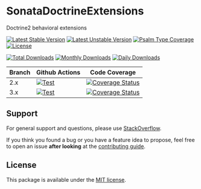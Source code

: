 <!--
DO NOT EDIT THIS FILE!

It's auto-generated by sonata-project/dev-kit package.
-->

# SonataDoctrineExtensions

Doctrine2 behavioral extensions

[![Latest Stable Version](https://poser.pugx.org/sonata-project/doctrine-extensions/v/stable)](https://packagist.org/packages/sonata-project/doctrine-extensions)
[![Latest Unstable Version](https://poser.pugx.org/sonata-project/doctrine-extensions/v/unstable)](https://packagist.org/packages/sonata-project/doctrine-extensions)
[![Psalm Type Coverage][shepherd_stable_badge]][shepherd_stable_link]
[![License](https://poser.pugx.org/sonata-project/doctrine-extensions/license)](https://packagist.org/packages/sonata-project/doctrine-extensions)

[![Total Downloads](https://poser.pugx.org/sonata-project/doctrine-extensions/downloads)](https://packagist.org/packages/sonata-project/doctrine-extensions)
[![Monthly Downloads](https://poser.pugx.org/sonata-project/doctrine-extensions/d/monthly)](https://packagist.org/packages/sonata-project/doctrine-extensions)
[![Daily Downloads](https://poser.pugx.org/sonata-project/doctrine-extensions/d/daily)](https://packagist.org/packages/sonata-project/doctrine-extensions)

Branch | Github Actions | Code Coverage |
------ | -------------- | ------------- |
2.x | [![Test][test_stable_badge]][test_stable_link] | [![Coverage Status][coverage_stable_badge]][coverage_stable_link] |
3.x | [![Test][test_unstable_badge]][test_unstable_link] | [![Coverage Status][coverage_unstable_badge]][coverage_unstable_link] |

## Support

For general support and questions, please use [StackOverflow](https://stackoverflow.com/questions/tagged/sonata).

If you think you found a bug or you have a feature idea to propose, feel free to open an issue
**after looking** at the [contributing guide](CONTRIBUTING.md).

## License

This package is available under the [MIT license](LICENSE).

[test_stable_badge]: https://github.com/sonata-project/sonata-doctrine-extensions/workflows/Test/badge.svg?branch=2.x
[test_stable_link]: https://github.com/sonata-project/sonata-doctrine-extensions/actions?query=workflow:test+branch:2.x
[test_unstable_badge]: https://github.com/sonata-project/sonata-doctrine-extensions/workflows/Test/badge.svg?branch=3.x
[test_unstable_link]: https://github.com/sonata-project/sonata-doctrine-extensions/actions?query=workflow:test+branch:3.x
[coverage_stable_badge]: https://codecov.io/gh/sonata-project/sonata-doctrine-extensions/branch/2.x/graph/badge.svg
[coverage_stable_link]: https://app.codecov.io/gh/sonata-project/sonata-doctrine-extensions/tree/2.x
[coverage_unstable_badge]: https://codecov.io/gh/sonata-project/sonata-doctrine-extensions/branch/3.x/graph/badge.svg
[coverage_unstable_link]: https://app.codecov.io/gh/sonata-project/sonata-doctrine-extensions/tree/3.x
[shepherd_stable_badge]: https://shepherd.dev/github/sonata-project/sonata-doctrine-extensions/coverage.svg
[shepherd_stable_link]: https://shepherd.dev/github/sonata-project/sonata-doctrine-extensions

